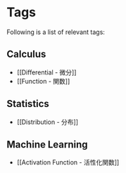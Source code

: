# Tags


Following is a list of relevant tags:

## Calculus
- [[Differential - 微分]]
- [[Function - 関数]]

## Statistics
- [[Distribution - 分布]]

## Machine Learning
- [[Activation Function - 活性化関数]]
